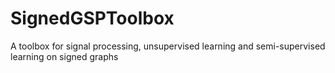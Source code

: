 # SignedGSPToolbox
A toolbox for signal processing, unsupervised learning and semi-supervised learning on signed graphs
